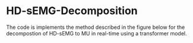 # HD-sEMG-Decomposition


The code is implements the method described in the figure below for the decompostion of HD-sEMG to MU in real-time using a transformer model. 

